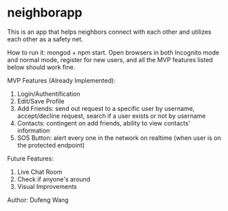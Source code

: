 # neighborapp

This is an app that helps neighbors connect with each other and utilizes each other as a safety net.

How to run it: mongod + npm start. Open browsers in both Incognito mode and normal mode, register for new users, and all the MVP features listed below should work fine.

MVP Features (Already Implemented):
 1. Login/Authentification
 2. Edit/Save Profile
 3. Add Friends: send out request to a specific user by username, accept/decline request, search if a user exists or not by username
 4. Contacts: contingent on add friends, ability to view contacts' information
 5. SOS Button: alert every one in the network on realtime (when user is on the protected endpoint)

Future Features:
 1. Live Chat Room
 2. Check if anyone's around
 3. Visual Improvements


Author: Dufeng Wang
